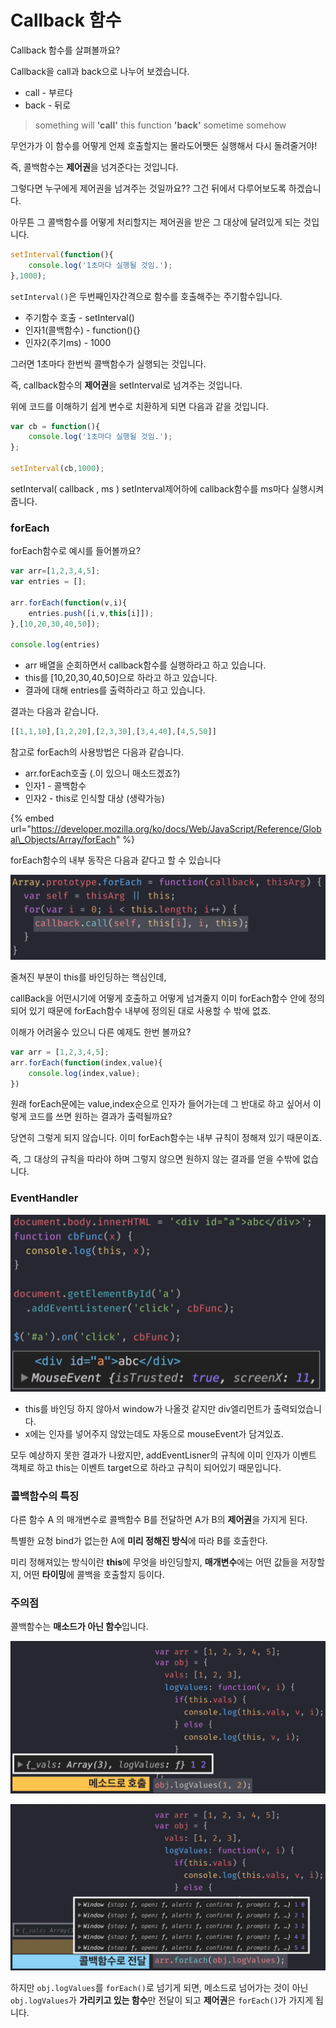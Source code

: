 # Callback 함수

Callback 함수를 살펴볼까요? 

Callback을 call과 back으로 나누어 보겠습니다. 

* call - 부르다
* back - 뒤로

> something will **'call'** this function **'back'** sometime somehow

무언가가 이 함수를 어떻게 언제 호출할지는 몰라도어쨋든 실행해서 다시 돌려줄거야!

즉, 콜백함수는 **제어권**을 넘겨준다는 것입니다. 

그렇다면 누구에게 제어권을 넘겨주는 것일까요??  그건 뒤에서 다루어보도록 하겠습니다. 

아무튼 그 콜백함수를 어떻게 처리할지는 제어권을 받은 그 대상에 달려있게 되는 것입니다.

```javascript
setInterval(function(){
	console.log('1초마다 실행될 것임.');
},1000);
```

`setInterval()`은 두번째인자간격으로 함수를 호출해주는 주기함수입니다.  

* 주기함수 호출 - setInterval\(\)
* 인자1\(콜백함수\) - function\(\){}  
* 인자2\(주기ms\) - 1000

그러면 1초마다 한번씩 콜백함수가 실행되는 것입니다. 

즉, callback함수의 **제어권**을 setInterval로 넘겨주는 것입니다. 

위에 코드를 이해하기 쉽게 변수로 치환하게 되면 다음과 같을 것입니다.

```javascript
var cb = function(){
	console.log('1초마다 실행될 것임.');
};

setInterval(cb,1000);
```

setInterval\( callback , ms \)  setInterval제어하에 callback함수를 ms마다 실행시켜 줍니다.

### forEach

forEach함수로 예시를 들어볼까요? 

```javascript
var arr=[1,2,3,4,5];
var entries = [];

arr.forEach(function(v,i){
	entries.push([i,v,this[i]]);
},[10,20,30,40,50]);

console.log(entries)
```

* arr 배열을 순회하면서 callback함수를 실행하라고 하고 있습니다.
* this를 \[10,20,30,40,50\]으로 하라고 하고 있습니다.
* 결과에 대해 entries를 출력하라고 하고 있습니다.

결과는 다음과 같습니다.

```javascript
[[1,1,10],[1,2,20],[2,3,30],[3,4,40],[4,5,50]]
```

참고로 forEach의 사용방법은 다음과 같습니다.

* arr.forEach호출 \(.이 있으니 매소드겠죠?\)
* 인자1 - 콜백함수
* 인자2 - this로 인식할 대상 \(생략가능\)

{% embed url="https://developer.mozilla.org/ko/docs/Web/JavaScript/Reference/Global\_Objects/Array/forEach" %}

forEach함수의 내부 동작은 다음과 같다고 할 수 있습니다

![](../.gitbook/assets/image%20%2857%29.png)

줄쳐진 부분이 this를 바인딩하는 핵심인데, 

callBack을 어떤시기에 어떻게 호출하고 어떻게 넘겨줄지 이미 forEach함수 안에 정의되어 있기 때문에 forEach함수 내부에 정의된 대로 사용할 수 밖에 없죠.

이해가 어려울수 있으니 다른 예제도 한번 볼까요?

```javascript
var arr = [1,2,3,4,5];
arr.forEach(function(index,value){
	console.log(index,value);
})
```

원래 forEach문에는 value,index순으로 인자가 들어가는데 그 반대로 하고 싶어서 이렇게 코드를 쓰면 원하는 결과가 출력될까요? 

당연히 그렇게 되지 않습니다. 이미 forEach함수는 내부 규칙이 정해져 있기 때문이죠. 

즉, 그 대상의 규칙을 따라야 하며 그렇지 않으면 원하지 않는 결과를 얻을 수밖에 없습니다. 



### EventHandler

![&#xC804;&#xD600; &#xC608;&#xCE21;&#xD560; &#xC218; &#xC5C6;&#xB294; &#xACB0;&#xACFC;&#xAC00; &#xCD9C;&#xB825;&#xB418;&#xC5C8;&#xC2B5;&#xB2C8;&#xB2E4;.](../.gitbook/assets/image%20%2864%29.png)

* this를 바인딩 하지 않아서 window가 나올것 같지만 div엘리먼트가 출력되었습니다.
* x에는 인자를 넣어주지 않았는데도 자동으로 mouseEvent가 담겨있죠.

모두 예상하지 못한 결과가 나왔지만, addEventLisner의 규칙에 이미 인자가 이벤트 객체로 하고 this는 이벤트 target으로 하라고 규칙이 되어있기 때문입니다.

### 콜백함수의 특징

다른 함수 A 의 매개변수로 콜백함수 B를 전달하면 A가 B의 **제어권**을 가지게 된다.

특별한 요청 bind가 없는한 A에 **미리 정해진 방식**에 따라 B를 호출한다.

미리 정해져있는 방식이란 **this**에 무엇을 바인딩할지, **매개변수**에는 어떤 값들을 저장할지, 어떤 **타이밍**에 콜백을 호출할지 등이다.

### 주의점

콜백함수는 **매소드가 아닌 함수**입니다.

![&#xBA54;&#xC18C;&#xB4DC;&#xB85C; &#xD638;&#xCD9C;&#xD558;&#xAC8C; &#xB418;&#xBA74; this&#xB294; obj&#xB97C; &#xAC00;&#xB974;&#xD0A4;&#xACA0;&#xC8E0;.](../.gitbook/assets/image%20%2884%29.png)

![&#xCF5C;&#xBC31;&#xD568;&#xC218;&#xB85C; &#xC804;&#xB2EC;&#xD55C; &#xACB0;&#xACFC;&#xC785;&#xB2C8;&#xB2E4;. ](../.gitbook/assets/image%20%2863%29.png)

하지만 `obj.logValues`를 `forEach()`로 넘기게 되면, 메소드로 넘어가는 것이 아닌 `obj.logValues`가 **가리키고 있는 함수**만 전달이 되고 **제어권**은 `forEach()`가 가지게 됩니다.


